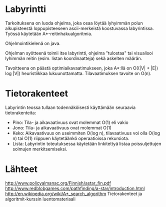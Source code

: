 # Labyrintti

Tarkoituksena on luoda ohjelma, joka osaa löytää lyhyimmän polun alkupisteestä loppupisteeseen ascii-merkeistä koostuvassa labyrintissa. Työssä käytetään A*-reitinhakualgoritmia.

Ohjelmointikielenä on java. 

Ohjelman syötteenä toimii itse labyrintti, ohjelma "tulostaa" tai visualisoi lyhimmän reitin (esim. listan koordinaatteja) sekä askelten määrän.

Tavoitteena on päästä optimiaikavaatimukseen, joka A*:llä on O((|V| + |E|) log |V|) heuristiikkaa lukuunottamatta. Tilavaatimuksen tavoite on O(n). 

# Tietorakenteet

Labyrintin teossa tullaan todennäköisesti käyttämään seuraavia tietorakenteita:

* Pino: Tila- ja aikavaativuus ovat molemmat O(1) eli vakio
* Jono: Tila- ja aikavaativuus ovat molemmat O(1)
* Keko: Aikavaativuus on useimmiten O(log n), tilavaativuus voi olla O(log n) tai O(1) riippuen käytetäänkö operaatioissa rekursiota.
* Lista: Labyrintin toteutuksessa käytetään linkitettyä listaa poissuljettujen solmujen merkitsemiseksi.

# Lähteet
http://www.policyalmanac.org/Finnish/astar_fin.pdf
http://www.redblobgames.com/pathfinding/a-star/introduction.html
http://en.wikipedia.org/wiki/A*_search_algorithm
Tietorakenteet ja algoritmit-kurssin luentomateriaali
